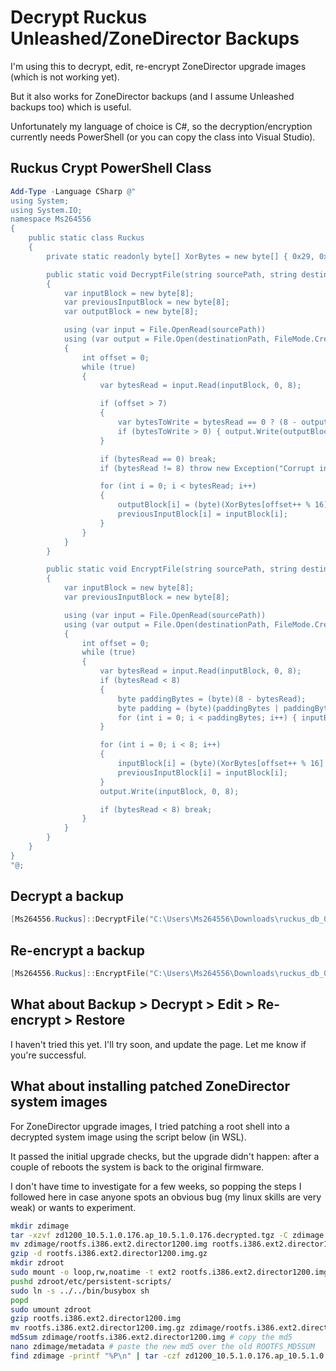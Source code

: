 # Decrypt Ruckus Unleashed/ZoneDirector Backups

I'm using this to decrypt, edit, re-encrypt ZoneDirector upgrade images (which is not working yet).

But it also works for ZoneDirector backups (and I assume Unleashed backups too) which is useful.

Unfortunately my language of choice is C#, so the decryption/encryption currently needs PowerShell (or you can copy the class into Visual Studio).

## Ruckus Crypt PowerShell Class
```powershell
Add-Type -Language CSharp @"
using System;
using System.IO;
namespace Ms264556
{
    public static class Ruckus
    {
        private static readonly byte[] XorBytes = new byte[] { 0x29, 0x1A, 0x42, 0x05, 0xbd, 0x2c, 0xd6, 0xf2, 0x1c, 0xb7, 0xfa, 0xe5, 0x82, 0x78, 0x13, 0xca };

        public static void DecryptFile(string sourcePath, string destinationPath)
        {
            var inputBlock = new byte[8];
            var previousInputBlock = new byte[8];
            var outputBlock = new byte[8];

            using (var input = File.OpenRead(sourcePath))
            using (var output = File.Open(destinationPath, FileMode.Create))
            {
                int offset = 0;
                while (true)
                {
                    var bytesRead = input.Read(inputBlock, 0, 8);

                    if (offset > 7)
                    {
                        var bytesToWrite = bytesRead == 0 ? (8 - outputBlock[7]) & 0xf : 8;
                        if (bytesToWrite > 0) { output.Write(outputBlock, 0, bytesToWrite); }
                    }

                    if (bytesRead == 0) break;
                    if (bytesRead != 8) throw new Exception("Corrupt input file");

                    for (int i = 0; i < bytesRead; i++)
                    {
                        outputBlock[i] = (byte)(XorBytes[offset++ % 16] ^ inputBlock[i] ^ previousInputBlock[i]);
                        previousInputBlock[i] = inputBlock[i];
                    }
                }
            }
        }

        public static void EncryptFile(string sourcePath, string destinationPath)
        {
            var inputBlock = new byte[8];
            var previousInputBlock = new byte[8];

            using (var input = File.OpenRead(sourcePath))
            using (var output = File.Open(destinationPath, FileMode.Create))
            {
                int offset = 0;
                while (true)
                {
                    var bytesRead = input.Read(inputBlock, 0, 8);
                    if (bytesRead < 8)
                    {
                        byte paddingBytes = (byte)(8 - bytesRead);
                        byte padding = (byte)(paddingBytes | paddingBytes << 4);
                        for (int i = 0; i < paddingBytes; i++) { inputBlock[i + bytesRead] = padding; }
                    }

                    for (int i = 0; i < 8; i++)
                    {
                        inputBlock[i] = (byte)(XorBytes[offset++ % 16] ^ inputBlock[i] ^ previousInputBlock[i]);
                        previousInputBlock[i] = inputBlock[i];
                    }
                    output.Write(inputBlock, 0, 8);

                    if (bytesRead < 8) break;
                }
            }
        }
    }
}
"@;
```

## Decrypt a backup
```powershell
[Ms264556.Ruckus]::DecryptFile("C:\Users\Ms264556\Downloads\ruckus_db_073122_14_17.bak", "C:\Users\Ms264556\Downloads\ruckus_db_073122_14_17.bak.tgz")
```

## Re-encrypt a backup

```powershell
[Ms264556.Ruckus]::EncryptFile("C:\Users\Ms264556\Downloads\ruckus_db_073122_14_17.bak.tgz", "C:\Users\Ms264556\Downloads\ruckus_db_073122_14_17.modded.bak")
```

## What about Backup > Decrypt > Edit > Re-encrypt > Restore

I haven't tried this yet. I'll try soon, and update the page. Let me know if you're successful.


## What about installing patched ZoneDirector system images

For ZoneDirector upgrade images, I tried patching a root shell into a decrypted system image using the script below (in WSL).

It passed the initial upgrade checks, but the upgrade didn't happen: after a couple of reboots the system is back to the original firmware.

I don't have time to investigate for a few weeks, so popping the steps I followed here in case anyone spots an obvious bug (my linux skills are very weak) or wants to experiment.

```bash
mkdir zdimage
tar -xzvf zd1200_10.5.1.0.176.ap_10.5.1.0.176.decrypted.tgz -C zdimage
mv zdimage/rootfs.i386.ext2.director1200.img rootfs.i386.ext2.director1200.img.gz
gzip -d rootfs.i386.ext2.director1200.img.gz
mkdir zdroot
sudo mount -o loop,rw,noatime -t ext2 rootfs.i386.ext2.director1200.img zdroot
pushd zdroot/etc/persistent-scripts/
sudo ln -s ../../bin/busybox sh
popd
sudo umount zdroot
gzip rootfs.i386.ext2.director1200.img
mv rootfs.i386.ext2.director1200.img.gz zdimage/rootfs.i386.ext2.director1200.img
md5sum zdimage/rootfs.i386.ext2.director1200.img # copy the md5
nano zdimage/metadata # paste the new md5 over the old ROOTFS_MD5SUM
find zdimage -printf "%P\n" | tar -czf zd1200_10.5.1.0.176.ap_10.5.1.0.176.modified.tgz --no-recursion -C zdimage -T -
```
